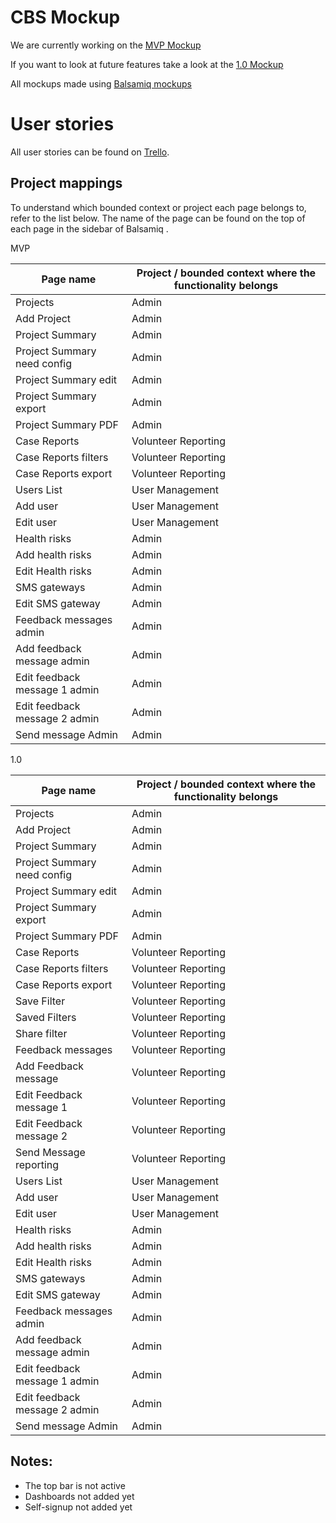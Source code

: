 # CBS Mockup
We are currently working on the [MVP Mockup](https://balsamiq.cloud/sgyjn/ppbia)

If you want to look at future features take a look at the [1.0 Mockup](https://balsamiq.cloud/sgyjn/pz5f9qp) 

All mockups made using [Balsamiq mockups](https://balsamiq.cloud)
 
 
# User stories

All user stories can be found on [Trello](https://trello.com/b/6xbowfgP/user-stories).

## Project mappings

To understand which bounded context or project each page belongs to, refer to the list below. The name of the page can be found on the top of each page in the sidebar of Balsamiq .

MVP

| Page name  | Project / bounded context where the functionality belongs
|---|---|
| Projects  | Admin
| Add Project | Admin 
| Project Summary | Admin
| Project Summary need config | Admin
| Project Summary edit | Admin
| Project Summary export | Admin
| Project Summary PDF | Admin
| Case Reports | Volunteer Reporting
| Case Reports filters | Volunteer Reporting
| Case Reports export | Volunteer Reporting
| Users List | User Management
| Add user | User Management
| Edit user | User Management
| Health risks | Admin
| Add health risks | Admin
| Edit Health risks | Admin
| SMS gateways | Admin
| Edit SMS gateway | Admin
| Feedback messages admin | Admin
| Add feedback message admin | Admin
| Edit feedback message 1 admin | Admin
| Edit feedback message 2 admin | Admin
| Send message Admin | Admin

1.0

| Page name  | Project / bounded context where the functionality belongs
|---|---|
| Projects  | Admin
| Add Project | Admin 
| Project Summary | Admin
| Project Summary need config | Admin
| Project Summary edit | Admin
| Project Summary export | Admin
| Project Summary PDF | Admin
| Case Reports | Volunteer Reporting
| Case Reports filters | Volunteer Reporting
| Case Reports export | Volunteer Reporting
| Save Filter | Volunteer Reporting
| Saved Filters | Volunteer Reporting
| Share filter | Volunteer Reporting
| Feedback messages | Volunteer Reporting
| Add Feedback message | Volunteer Reporting
| Edit Feedback message 1 | Volunteer Reporting
| Edit Feedback message 2 | Volunteer Reporting
| Send Message reporting | Volunteer Reporting
| Users List | User Management
| Add user | User Management
| Edit user | User Management
| Health risks | Admin
| Add health risks | Admin
| Edit Health risks | Admin
| SMS gateways | Admin
| Edit SMS gateway | Admin
| Feedback messages admin | Admin
| Add feedback message admin | Admin
| Edit feedback message 1 admin | Admin
| Edit feedback message 2 admin | Admin
| Send message Admin | Admin

## Notes:
* The top bar is not active
* Dashboards not added yet
* Self-signup not added yet

